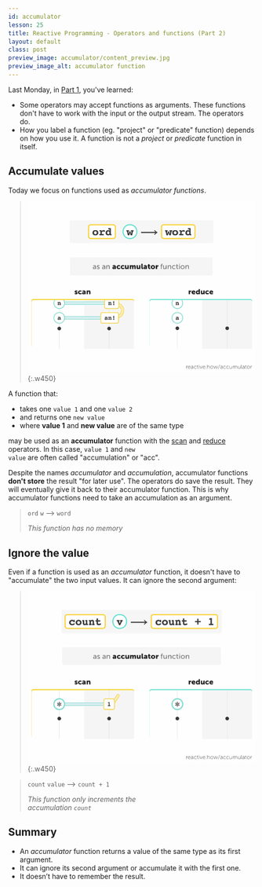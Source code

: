 ```yaml
---
id: accumulator
lesson: 25
title: Reactive Programming - Operators and functions (Part 2)
layout: default
class: post
preview_image: accumulator/content_preview.jpg
preview_image_alt: accumulator function
---
```


Last Monday, in [Part 1](/predicate), you've learned:

- Some operators may accept functions as arguments. These functions don't have to work with the input or the output stream. The operators do.
- How you label a function (eg. "project" or "predicate" function) depends on how you use it. A function is not a _project_ or _predicate_ function in itself.

## Accumulate values

Today we focus on functions used as _accumulator functions_.

> ![](img/accumulator/accumulator1.gif){:.w450}

A function that:

- takes one <code class="two">value 1</code> and one <code class="one">value 2</code>
- and returns one <code class="two">new value</code>
- where **value 1** and **new value** are of the same type

may be used as an **accumulator** function with the [scan](/scan) and [reduce](/reduce) operators. In this case, <code class="two">value 1</code> and <code class="two">new value</code> are often called "accumulation" or "acc".

Despite the names _accumulator_ and _accumulation_, accumulator functions **don't store** the result "for later use". The operators do save the result. They will eventually give it back to their accumulator function. This is why accumulator functions need to take an accumulation as an argument.

> <code class="two">ord</code> <code class="one">w</code>  ⟶  <code class="two">word</code>
>
> _This function has no memory_


## Ignore the value

Even if a function is used as an _accumulator_ function, it doesn't have to "accumulate" the two input values. It can ignore the second argument:

> ![](img/accumulator/accumulator2.gif){:.w450}

> <code class="two">count</code> <code class="one">value</code>  ⟶  <code class="two">count + 1</code>
>
> _This function only increments the<br/>accumulation <code class="two">count</code>_


## Summary

- An _accumulator_ function returns a value of the same type as its first argument.
- It can ignore its second argument or accumulate it with the first one.
- It doesn’t have to remember the result.